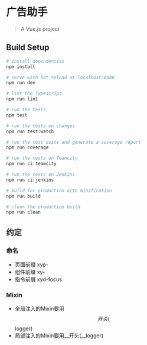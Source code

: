 # 广告助手

> A Vue.js project

## Build Setup

``` bash
# install dependencies
npm install

# serve with hot reload at localhost:8080
npm run dev

# lint the Typescript
npm run lint

# run the tests
npm test

# run the tests on changes
npm run test:watch

# run the test suite and generate a coverage report
npm run coverage

# run the tests on Teamcity
npm run ci:teamcity

# run the tests on Jenkins
npm run ci:jenkins

# build for production with minification
npm run build

# clean the production build
npm run clean
```

## 约定

### 命名

- 页面前缀 xyp-
- 组件前缀 xy-
- 指令前缀 xyd-focus

### Mixin

- 全局注入的Mixin要用$$开头($$logger)
- 局部注入的Mixin要用__开头(__logger)
